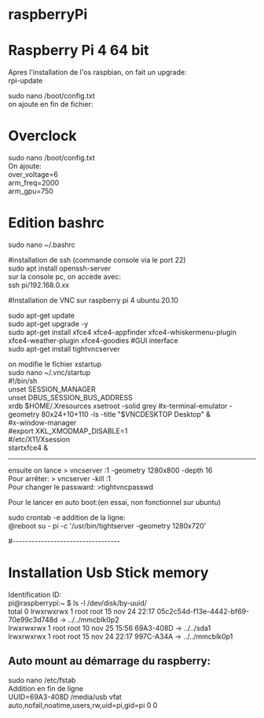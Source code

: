 
# raspberryPi  
# Raspberry Pi 4 64 bit   
Apres l'installation de l'os raspbian, on fait un upgrade:    
rpi-update    

sudo nano /boot/config.txt    
on ajoute en fin de fichier:    

# Overclock   
sudo nano /boot/config.txt    
On ajoute:    
over_voltage=6    
arm_freq=2000   
arm_gpu=750   

# Edition bashrc    
sudo nano ~/.bashrc   

#installation de ssh (commande console via le port 22)       
sudo apt install openssh-server     
sur la console pc, on accède avec:      
ssh pi/192.168.0.xx     

#Installation de VNC sur raspberry pi 4 ubuntu 20.10

sudo apt-get update     
sudo apt-get upgrade -y     
sudo apt-get install xfce4 xfce4-appfinder xfce4-whiskermenu-plugin xfce4-weather-plugin xfce4-goodies  #GUI interface       
sudo apt-get install tightvncserver   

on modifie le fichier xstartup      
sudo nano ~/.vnc/startup        
#!/bin/sh   
unset SESSION_MANAGER   
unset DBUS_SESSION_BUS_ADDRESS      
xrdb $HOME/.Xresources  
xsetroot -solid grey  
#x-terminal-emulator -geometry 80x24+10+110 -ls -title "$VNCDESKTOP Desktop" &   
#x-window-manager  
#export XKL_XMODMAP_DISABLE=1  
#/etc/X11/Xsession      
startxfce4 &        

----------------------

ensuite on lance > vncserver :1 -geometry 1280x800 -depth 16    
Pour arrêter: > vncserver -kill :1  
Pour changer le passward: >tightvncpasswd   

Pour le lancer en auto boot:(en essai, non fonctionnel sur ubuntu)  

sudo crontab -e 
addition de la ligne:   
@reboot su - pi -c '/usr/bin/tightserver -geometry 1280x720'    

#----------------------------------     
# Installation Usb Stick memory 
Identification ID:      
pi@raspberrypi:~ $  ls -l /dev/disk/by-uuid/  
total 0 
lrwxrwxrwx 1 root root 15 nov 24 22:17 05c2c54d-f13e-4442-bf69-70e99c3d748d -> ../../mmcblk0p2  
lrwxrwxrwx 1 root root 10 nov 25 15:56 69A3-408D -> ../../sda1  
lrwxrwxrwx 1 root root 15 nov 24 22:17 997C-A34A -> ../../mmcblk0p1 

Auto mount au démarrage du raspberry: 
------------------------------------
sudo nano /etc/fstab  
Addition en fin de ligne  
UUID=69A3-408D /media/usb vfat auto,nofail,noatime,users,rw,uid=pi,gid=pi 0 0   




